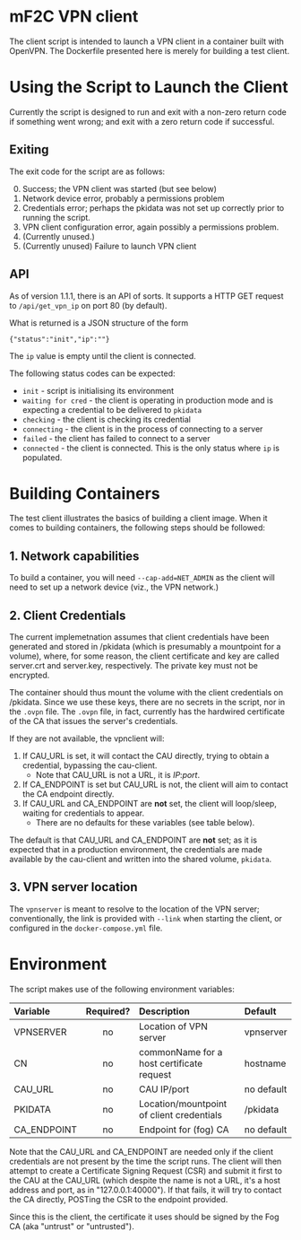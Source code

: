 # mF2C VPN client #

The client script is intended to launch a VPN client in a container
built with OpenVPN.  The Dockerfile presented here is merely for
building a test client.


# Using the Script to Launch the Client #

Currently the script is designed to run and exit with a non-zero
return code if something went wrong; and exit with a zero return code
if successful.

## Exiting ##

The exit code for the script are as follows:

0. Success; the VPN client was started (but see below)
1. Network device error, probably a permissions problem
2. Credentials error; perhaps the pkidata was not set up correctly
   prior to running the script.
3. VPN client configuration error, again possibly a permissions
   problem.
4. (Currently unused.)
5. (Currently unused) Failure to launch VPN client


## API ##

As of version 1.1.1, there is an API of sorts.  It supports a HTTP GET
request to `/api/get_vpn_ip` on port 80 (by default).

What is returned is a JSON structure of the form

```
{"status":"init","ip":""}
```

The `ip` value is empty until the client is connected.

The following status codes can be expected:

* `init` - script is initialising its environment
* `waiting for cred` - the client is operating in production mode and is expecting a credential to be delivered to `pkidata`
* `checking` - the client is checking its credential
* `connecting` - the client is in the process of connecting to a server
* `failed` - the client has failed to connect to a server
* `connected` - the client is connected.  This is the only status where `ip` is populated.

# Building Containers #

The test client illustrates the basics of building a client image.
When it comes to building containers, the following steps should be
followed:

## 1. Network capabilities ##

To build a container, you will need `--cap-add=NET_ADMIN` as the
client will need to set up a network device (viz., the VPN network.)

## 2. Client Credentials ##

The current implemetnation assumes that client credentials have been
generated and stored in /pkidata (which is presumably a mountpoint for
a volume), where, for some reason, the client certificate and key are
called server.crt and server.key, respectively.  The private key
must not be encrypted.

The container should thus mount the volume with the client credentials
on /pkidata.  Since we use these keys, there are no secrets in the
script, nor in the `.ovpn` file.  The `.ovpn` file, in fact, currently
has the hardwired certificate of the CA that issues the server's
credentials.

If they are not available, the vpnclient will:

1. If CAU_URL is set, it will contact the CAU directly, trying to
   obtain a credential, bypassing the cau-client.
   - Note that CAU_URL is not a URL, it is *IP*:*port*.
2. If CA_ENDPOINT is set but CAU_URL is not, the client will aim to
   contact the CA endpoint directly.
3. If CAU_URL and CA_ENDPOINT are **not** set, the client will
   loop/sleep, waiting for credentials to appear.
   - There are no defaults for these variables (see table below).

The default is that CAU_URL and CA_ENDPOINT are **not** set; as it is
expected that in a production environment, the credentials are made
available by the cau-client and written into the shared volume,
`pkidata`.


## 3. VPN server location ##

The `vpnserver` is meant to resolve to the location of the VPN server;
conventionally, the link is provided with `--link` when starting the
client, or configured in the `docker-compose.yml` file.

# Environment #

The script makes use of the following environment variables:

| Variable      | Required? | Description | Default |
| :--- | :---: | :--- | :--- |
| VPNSERVER     | no		| Location of VPN server | vpnserver |
| CN   	   	   	| no |commonName for a host certificate request | hostname |
| CAU_URL | no | CAU IP/port | no default |
| PKIDATA | no | Location/mountpoint of client credentials | /pkidata |
| CA_ENDPOINT | no | Endpoint for (fog) CA | no default |

Note that the CAU_URL and CA_ENDPOINT are needed only if the client
credentials are not present by the time the script runs.  The client
will then attempt to create a Certificate Signing Request (CSR) and
submit it first to the CAU at the CAU_URL (which despite the name is
not a URL, it's a host address and port, as in "127.0.0.1:40000").  If
that fails, it will try to contact the CA directly, POSTing the CSR to
the endpoint provided.

Since this is the client, the certificate it uses should be signed by
the Fog CA (aka "untrust" or "untrusted").
